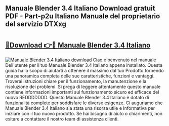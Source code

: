 ## Manuale Blender 3.4 Italiano Download gratuit PDF - Part-p2u Italiano Manuale del proprietario del servizio DTXxg

# <h2><a href="http://df9jxr.blite.top/?on=Manuale+Blender+3.4+Italiano">🔗Download 👉🔴 Manuale Blender 3.4 Italiano</a></h2>

[![Manuale Blender 3.4 Italiano download](https://i.imgur.com/lujVjoI.png)](http://df9jxr.blite.top/?on=Manuale+Blender+3.4+Italiano)
Ciao e benvenuto nel manuale Dell'utente per il tuo Manuale Blender 3.4 Italiano appena installato. Questa guida ha lo scopo di aiutarti a ottenere il massimo dal tuo Prodotto fornendo una panoramica completa delle sue caratteristiche, funzioni e vantaggi. Troverai istruzioni chiare per il funzionamento, la manutenzione e la risoluzione dei problemi. Si prega di leggere attentamente questo manuale contiene informazioni importanti sul funzionamento sicuro ed efficace del nuovo REDDDDDDD. Questo Manuale Blender 3.4 Italiano è dotato di funzionalità complete per soddisfare le diverse esigenze. Ci auguriamo che Manuale Blender 3.4 Italiano sia stata una risorsa utile e Informativa per iniziare con il tuo nuovo prodotto. Se hai bisogno di aiuto o chiarimenti, non esitare a contattare il nostro team di assistenza clienti.
